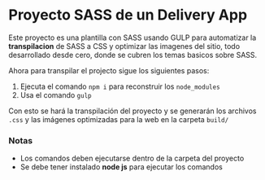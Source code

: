 # Proyecto SASS de un Delivery App
Este proyecto es una plantilla con SASS usando GULP para automatizar la **transpilacion** de SASS a CSS y optimizar las imagenes del sitio, todo desarrollado desde cero, donde se cubren los temas basicos sobre SASS.

Ahora para transpilar el projecto sigue los siguientes pasos:

1. Ejecuta el comando ```npm i``` para reconstruir los ```node_modules```
2. Usa el comando ```gulp```

Con esto se hará la transpilación del proyecto y se generarán los archivos ```.css``` y las imágenes optimizadas para la web en la carpeta ```build/```

### Notas
- Los comandos deben ejecutarse dentro de la carpeta del proyecto
- Se debe tener instalado **node js** para ejecutar los comandos
